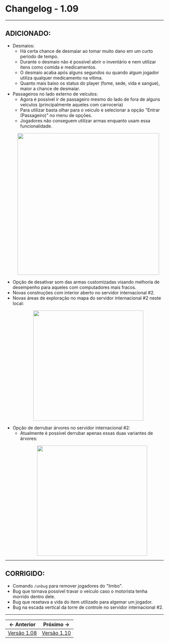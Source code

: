 # Changelog - 1.09

---

## **ADICIONADO**:
- Desmaios:
  - Há certa chance de desmaiar ao tomar muito dano em um curto periodo de tempo.
  - Durante o desmaio não é possível abrir o inventário e nem utilizar itens como comida e medicamentos.
  - O desmaio acaba após alguns segundos ou quando algum jogador utiliza qualquer medicamento na vítima.
  - Quanto mais baixo os status do player (fome, sede, vida e sangue), maior a chance de desmaiar.
- Passageiros no lado externo de veículos:
  - Agora é possível ir de passageiro mesmo do lado de fora de alguns veículos (principalmente aqueles com carroceria)
  - Para utilizar basta olhar para o veiculo e selecionar a opção "Entrar (Passageiro)" no menu de opções.
  - Jogadores não conseguem utilizar armas enquanto usam essa funcionalidade.
  <p align="center"> <img src="https://user-images.githubusercontent.com/89032856/190865253-a5bfaf58-bd8b-4ff8-96cf-738473120bd9.png" width=450 /></p>
- Opção de desativar som das armas customizadas visando melhoria de desempenho para aqueles com computadores mais fracos.
- Novas construções com interior aberto no servidor internacional #2.
- Novas áreas de exploração no mapa do servidor internacional #2 neste local:
  <p align="center"> <img src="https://user-images.githubusercontent.com/89032856/190864822-78cc728c-128d-4b8f-a070-e3c0e542d780.png" width=350 /></p>
- Opção de derrubar árvores no servidor internacional #2:
  - Atualmente é possível derrubar apenas essas duas variantes de árvores:
    <p align="center"> <img src="https://user-images.githubusercontent.com/89032856/190864975-a7251aca-769f-4b83-80aa-f65a8bbf0307.png" width=350 /></p>

---

## **CORRIGIDO**:
- Comando `/unbug` para remover jogadores do "limbo".
- Bug que tornava possível travar o veículo caso o motorista tenha morrido dentro dele.
- Bug que resetava a vida do item utilizado para algemar um jogador.
- Bug na escada vertical da torre de controle no servidor internacional #2.
---

← Anterior             |  Próximo →
:-------------------------:|:-------------------------:
[Versão 1.08](https://stoneagemta.com/releases/dayz/1.08) | [Versão 1.10](https://stoneagemta.com/releases/dayz/1.10)
